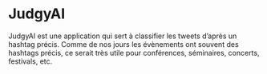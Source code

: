 # JudgyAI
JudgyAI est une application qui sert à classifier les tweets d’après un hashtag précis. Comme de nos jours les évènements ont souvent des hashtags précis, ce serait très utile pour conférences, séminaires, concerts, festivals, etc. 
